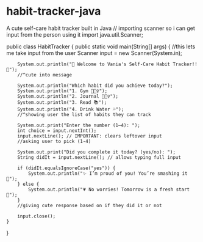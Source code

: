 # habit-tracker-java
A cute self-care habit tracker built in Java
// importing scanner so i can get input from the person using it
import java.util.Scanner;

public class HabitTracker {
    public static void main(String[] args) {
        //this lets me take input from the user
        Scanner input = new Scanner(System.in);

        System.out.println("🌸 Welcome to Vania's Self-Care Habit Tracker!! 🌸");
        //^cute into message

        System.out.println("Which habit did you achieve today?");
        System.out.println("1. Gym 🏋🏾‍♀️");
        System.out.println("2. Journal 🧘🏾‍♀️");
        System.out.println("3. Read 📚");
        System.out.println("4. Drink Water 💦");
        //^showing user the list of habits they can track 

        System.out.print("Enter the number (1–4): ");
        int choice = input.nextInt();
        input.nextLine(); // IMPORTANT: clears leftover input
        //asking user to pick (1-4)

        System.out.print("Did you complete it today? (yes/no): ");
        String didIt = input.nextLine(); // allows typing full input

        if (didIt.equalsIgnoreCase("yes")) {
            System.out.println("✨ I’m proud of you! You’re smashing it 💖");
        } else {
            System.out.println("💗 No worries! Tomorrow is a fresh start 🌸");
        }
        //giving cute response based on if they did it or not

        input.close();
    }
}
